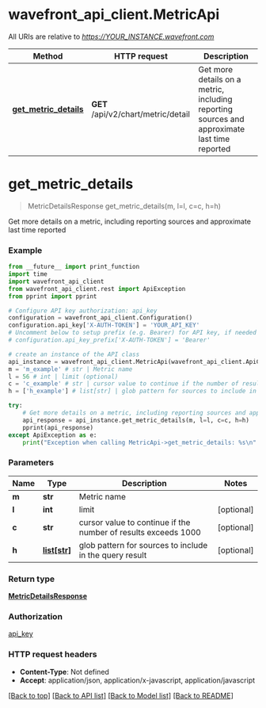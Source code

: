 # wavefront_api_client.MetricApi

All URIs are relative to *https://YOUR_INSTANCE.wavefront.com*

Method | HTTP request | Description
------------- | ------------- | -------------
[**get_metric_details**](MetricApi.md#get_metric_details) | **GET** /api/v2/chart/metric/detail | Get more details on a metric, including reporting sources and approximate last time reported


# **get_metric_details**
> MetricDetailsResponse get_metric_details(m, l=l, c=c, h=h)

Get more details on a metric, including reporting sources and approximate last time reported



### Example
```python
from __future__ import print_function
import time
import wavefront_api_client
from wavefront_api_client.rest import ApiException
from pprint import pprint

# Configure API key authorization: api_key
configuration = wavefront_api_client.Configuration()
configuration.api_key['X-AUTH-TOKEN'] = 'YOUR_API_KEY'
# Uncomment below to setup prefix (e.g. Bearer) for API key, if needed
# configuration.api_key_prefix['X-AUTH-TOKEN'] = 'Bearer'

# create an instance of the API class
api_instance = wavefront_api_client.MetricApi(wavefront_api_client.ApiClient(configuration))
m = 'm_example' # str | Metric name
l = 56 # int | limit (optional)
c = 'c_example' # str | cursor value to continue if the number of results exceeds 1000 (optional)
h = ['h_example'] # list[str] | glob pattern for sources to include in the query result (optional)

try:
    # Get more details on a metric, including reporting sources and approximate last time reported
    api_response = api_instance.get_metric_details(m, l=l, c=c, h=h)
    pprint(api_response)
except ApiException as e:
    print("Exception when calling MetricApi->get_metric_details: %s\n" % e)
```

### Parameters

Name | Type | Description  | Notes
------------- | ------------- | ------------- | -------------
 **m** | **str**| Metric name | 
 **l** | **int**| limit | [optional] 
 **c** | **str**| cursor value to continue if the number of results exceeds 1000 | [optional] 
 **h** | [**list[str]**](str.md)| glob pattern for sources to include in the query result | [optional] 

### Return type

[**MetricDetailsResponse**](MetricDetailsResponse.md)

### Authorization

[api_key](../README.md#api_key)

### HTTP request headers

 - **Content-Type**: Not defined
 - **Accept**: application/json, application/x-javascript, application/javascript

[[Back to top]](#) [[Back to API list]](../README.md#documentation-for-api-endpoints) [[Back to Model list]](../README.md#documentation-for-models) [[Back to README]](../README.md)

